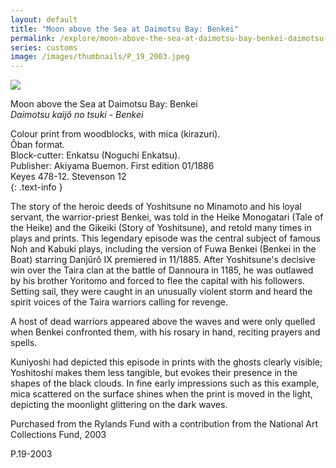 ```yaml
---
layout: default
title: "Moon above the Sea at Daimotsu Bay: Benkei"
permalink: /explore/moon-above-the-sea-at-daimotsu-bay-benkei-daimotsu-kaijo-no-tsuki-benke
series: customs
image: /images/thumbnails/P_19_2003.jpeg
---
```


![]({{site.baseurl}}/images/P_19_2003.jpeg)

Moon above the Sea at Daimotsu Bay: Benkei  
_Daimotsu kaijô no tsuki - Benkei_

Colour print from woodblocks, with mica (kirazuri).  
Ôban format.  
Block-cutter: Enkatsu (Noguchi Enkatsu).  
Publisher: Akiyama Buemon. First edition 01/1886  
Keyes 478-12. Stevenson 12  
{: .text-info }

The story of the heroic
deeds of Yoshitsune no Minamoto and his loyal servant, the warrior-priest
Benkei, was told in the Heike Monogatari (Tale of the Heike)
and the Gikeiki (Story of Yoshitsune), and retold many
times in plays and prints. This legendary episode was the central
subject of famous Noh and Kabuki plays, including the
version of Fuwa Benkei (Benkei in the Boat) starring Danjûrô
IX premiered in 11/1885. After Yoshitsune's decisive win over the
Taira clan at the battle of Dannoura in 1185, he was outlawed by
his brother Yoritomo and forced to flee the capital with his followers.
Setting sail, they were caught in an unusually violent storm and
heard the spirit voices of the Taira warriors calling for revenge.

A host of dead warriors appeared above the waves and were only quelled
when Benkei confronted them, with his rosary in hand, reciting prayers
and spells.

Kuniyoshi had depicted this episode in prints with the ghosts clearly visible; Yoshitoshi makes
them less tangible, but evokes their presence in the shapes of the
black clouds. In fine early impressions such as this example, mica
scattered on the surface shines when the print is moved in the light,
depicting the moonlight glittering on the dark waves.

Purchased from the Rylands Fund with a contribution from the National Art
Collections Fund, 2003

P.19-2003
